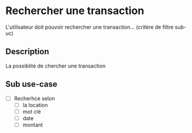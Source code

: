 # Rechercher une transaction

L'utilisateur doit pouvoir rechercher une transaction... (critère de filtre sub-uc)

## Description 
La possiblité de chercher une transaction 

## Sub use-case

- [ ] Recherhce selon 
    - [ ] la location
    - [ ] mot clé 
    - [ ] date 
    - [ ] montant 
